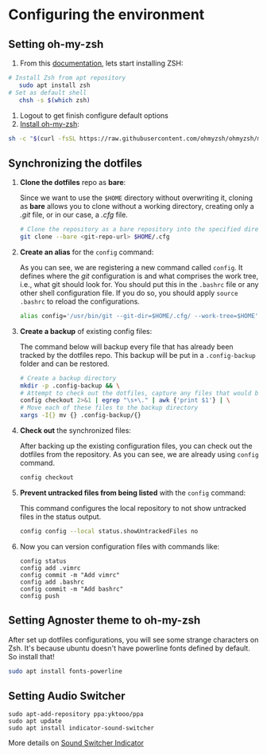 # Configuring the environment
## Setting oh-my-zsh

1. From this [documentation](https://github.com/ohmyzsh/ohmyzsh/wiki/Installing-ZSH), lets start installing ZSH:

```bash
# Install Zsh from apt repository
   sudo apt install zsh
# Set as default shell
   chsh -s $(which zsh)
```

1. Logout to get finish configure default options
1. [Install oh-my-zsh](https://github.com/ohmyzsh/ohmyzsh):

```bash
sh -c "$(curl -fsSL https://raw.githubusercontent.com/ohmyzsh/ohmyzsh/master/tools/install.sh)"
```

## Synchronizing the dotfiles

1. **Clone the dotfiles** repo as **bare**:

   Since we want to use the `$HOME` directory without overwriting it, cloning as **bare** allows you to clone without a working directory, creating only a _.git_ file, or in our case, a _.cfg_ file.

   ```bash
   # Clone the repository as a bare repository into the specified directory, which only gets the .git file
   git clone --bare <git-repo-url> $HOME/.cfg
   ```

2. **Create an alias** for the `config` command:

   As you can see, we are registering a new command called `config`. It defines where the _git_ configuration is and what comprises the work tree, i.e., what git should look for. You should put this in the `.bashrc` file or any other shell configuration file. If you do so, you should apply `source .bashrc` to reload the configurations.

   ```bash
   alias config='/usr/bin/git --git-dir=$HOME/.cfg/ --work-tree=$HOME'
   ```

3. **Create a backup** of existing config files:

   The command below will backup every file that has already been tracked by the dotfiles repo. This backup will be put in a `.config-backup` folder and can be restored.

   ```bash
   # Create a backup directory
   mkdir -p .config-backup && \
   # Attempt to check out the dotfiles, capture any files that would be overwritten
   config checkout 2>&1 | egrep "\s+\." | awk {'print $1'} | \
   # Move each of these files to the backup directory
   xargs -I{} mv {} .config-backup/{}
   ```

4. **Check out** the synchronized files:

   After backing up the existing configuration files, you can check out the dotfiles from the repository. As you can see, we are already using `config` command.

   ```bash
   config checkout
   ```

5. **Prevent untracked files from being listed** with the `config` command:

   This command configures the local repository to not show untracked files in the status output.

   ```bash
   config config --local status.showUntrackedFiles no
   ```

6. Now you can version configuration files with commands like:
   ```shell
   config status
   config add .vimrc
   config commit -m "Add vimrc"
   config add .bashrc
   config commit -m "Add bashrc"
   config push
   ```
## Setting Agnoster theme to oh-my-zsh

After set up dotfiles configurations, you will see some strange characters on Zsh. It's because ubuntu doesn't have powerline fonts defined by default. So install that!
```bash 
sudo apt install fonts-powerline
```

## Setting Audio Switcher

```shell
sudo apt-add-repository ppa:yktooo/ppa
sudo apt update
sudo apt install indicator-sound-switcher
```

More details on [Sound Switcher Indicator](https://yktoo.com/en/software/sound-switcher-indicator/)
